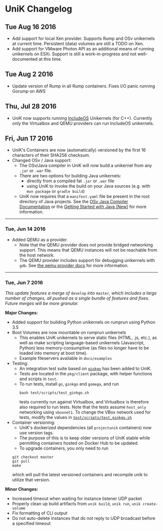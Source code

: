 # UniK Changelog

## Tue Aug 16 2016
* Add support for local Xen provider. Supports Rump and OSv unikernels at current time. Persistent (data) volumes are still a TODO on Xen.
* Add support for VMware Photon API as an additional means of running unikernels on ESXi. Support is still a work-in-progress and not well-documented at this time.

## Tue Aug 2 2016
* Update version of Rump in all Rump containers. Fixes I/O panic running Gorump on AWS

## Thu, Jul 28 2016
* UniK now supports running [IncludeOS](http://www.includeos.org/) Unikernels (for C++). Currently only the Virtualbox and QEMU providers can run IncludeOS unikernels.

## Fri, Jun 17 2016
* UniK's Containers are now (automatically) versioned by the first 16 characters of their SHA256 checksum.
* Changed OSv / Java support:
  * The OSv/Java compiler in UniK will now build a unikernel from any `.jar` or `.war` file.
  * There are two options for building Java unikernels:
    - directly from a compiled fat `.jar` or `.war` file
    - using UniK to invoke the build on your Java sources (e.g. with `mvn package` or `gradle build`)
  * UniK now requires that a `manifest.yaml` file be present in the root directory of Java projects. See the [OSv Java Compiler Documentation](compilers/osv.md#java) or the [Getting Started with Java (New)](getting_started_java.md) for more information.

---

### Tue, Jun 14 2016
* Added QEMU as a provider.
  * Note that the QEMU provider does not provide bridged networking support. This means that QEMU instances will not be reachable from the host network.
  * The QEMU provider includes support for debugging unikernels with `gdb`. See [the qemu provider docs](./providers/qemu.md) for more information.

---

### Tue, Jun 7 2016
*This update features a merge of* `develop` *into* `master`*, which includes a large number of changes, all pushed as a single bundle of features and fixes. Future merges will be more granular.*

**Major Changes:**
* Added support for building Python unikernels on rumprun using Python 3.5
* Boot Volumes are now mountable on rumprun unikernels
  * This enables UniK unikernels to serve static files (HTML, .js, etc.), as well as make scripting language-based unikernels (Javascript, Python) less memory-consumptive (as files no longer have to be loaded into memory at boot time).
  * Example fileservers available in `docs/examples`
* Testing:
  * An integration test suite based on [`ginkgo`](https://onsi.github.io/ginkgo/) has been added to UniK.
  * Tests are located in the `pkg/client` package, with helper functions and scripts in `test`.
  * To run tests, install `go`, `ginkgo` and `gomega`, and run
    ```
    bash test/scripts/test_ginkgo.sh
    ```
    tests currently run against Virtualbox, and Virtualbox is therefore also required to run tests. Note that the tests assume `host_only` networking using `vboxnet1`. To change the VBox network used for tests, modify the values in [`test/scripts/test_ginkgo.sh`](../test/scripts/test_ginkgo.sh)
* Container versioning:
    * UniK's dockerized dependencies (all `projectunik` containers) now use version tags.
    * The purpose of this is to keep older versions of UniK stable while permitting containers hosted on Docker Hub to be updated.
    * To upgrade containers, you only need to run
    ```
    git checkout master
    git pull
    make
    ```
    which will pull the latest versioned containers and recompile unik to utilize that version.

**Minor Changes:**
* Increased timeout when waiting for instance listener UDP packet
* Properly clean up build artifacts from `unik build`, `unik run`, `unik create-volume`
* Fix formatting of CLI output
* Do not auto-delete instances that do not reply to UDP broadcast before a specified timeout
